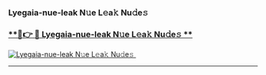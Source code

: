 ### Lyegaia-nue-leak N𝚞e L𝚎a𝚔 Nu𝚍e𝚜   

### [ **🔗👉 🔴 Lyegaia-nue-leak N𝚞e L𝚎a𝚔 Nu𝚍e𝚜 **](https://taap.it/xNRuk4)  

[![Lyegaia-nue-leak N𝚞e L𝚎a𝚔 Nu𝚍e𝚜 ](https://i.imgur.com/0qMVB7G.gif)](https://taap.it/xNRuk4)  

___  
